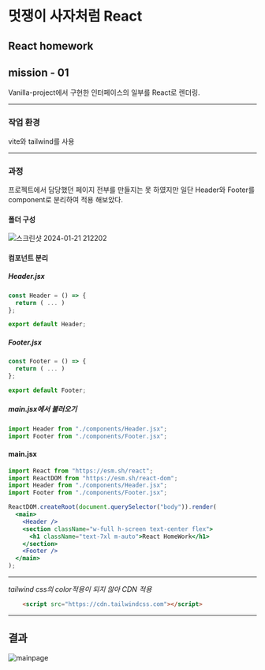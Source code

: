 # 멋쟁이 사자처럼 React

## React homework

## mission - 01
Vanilla-project에서 구현한 인터페이스의 일부를 React로 렌더링.

---

### 작업 환경
vite와 tailwind를 사용

---

### 과정

프로젝트에서 담당했던 페이지 전부를 만들지는 못 하였지만 일단
Header와 Footer를 component로 분리하여 적용 해보았다.

#### 폴더 구성
![스크린샷 2024-01-21 212202](https://github.com/ryujinzz/react-homework/assets/128555982/42c27e10-226d-4c64-9345-daec1eadfda5)

#### 컴포넌트 분리
##### Header.jsx
```jsx
const Header = () => {
  return ( ... )
};

export default Header;
```

##### Footer.jsx
```jsx
const Footer = () => {
  return ( ... )
};

export default Footer;
```

##### main.jsx에서 불러오기
```jsx
import Header from "./components/Header.jsx";
import Footer from "./components/Footer.jsx";
```

#### main.jsx
```jsx
import React from "https://esm.sh/react";
import ReactDOM from "https://esm.sh/react-dom";
import Header from "./components/Header.jsx";
import Footer from "./components/Footer.jsx";

ReactDOM.createRoot(document.querySelector("body")).render(
  <main>
    <Header />
    <section className="w-full h-screen text-center flex">
      <h1 className="text-7xl m-auto">React HomeWork</h1>
    </section>
    <Footer />
  </main>
);
```

---

*tailwind css의 color적용이 되지 않아 CDN 적용*
```html
    <script src="https://cdn.tailwindcss.com"></script>
```

---

## 결과
![mainpage](https://github.com/ryujinzz/react-homework/assets/128555982/69980cf1-d2bc-4126-a8f4-79775e4620a8)
